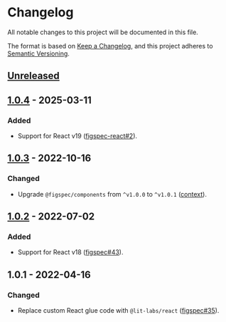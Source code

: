 # Changelog

All notable changes to this project will be documented in this file.

The format is based on [Keep a Changelog](https://keepachangelog.com/en/1.0.0/),
and this project adheres to [Semantic Versioning](https://semver.org/spec/v2.0.0.html).

## [Unreleased]

## [1.0.4] - 2025-03-11

### Added

- Support for React v19 ([figspec-react#2](https://github.com/pocka/figspec-react/issues/2)).

## [1.0.3] - 2022-10-16

### Changed

- Upgrade `@figspec/components` from `^v1.0.0` to `^v1.0.1` ([context](https://github.com/pocka/storybook-addon-designs/issues/161#issuecomment-1208178843)).

## [1.0.2] - 2022-07-02

### Added

- Support for React v18 ([figspec#43](https://github.com/pocka/figspec/pull/43)).

## 1.0.1 - 2022-04-16

### Changed

- Replace custom React glue code with `@lit-labs/react` ([figspec#35](https://github.com/pocka/figspec/pull/35)).

[unreleased]: https://github.com/pocka/figspec-react/compare/v1.0.4...HEAD
[1.0.4]: https://github.com/pocka/figspec-react/compare/v1.0.3...v1.0.4
[1.0.3]: https://github.com/pocka/figspec-react/compare/v1.0.2...v1.0.3
[1.0.2]: https://github.com/pocka/figspec-react/releases/tag/v1.0.2
